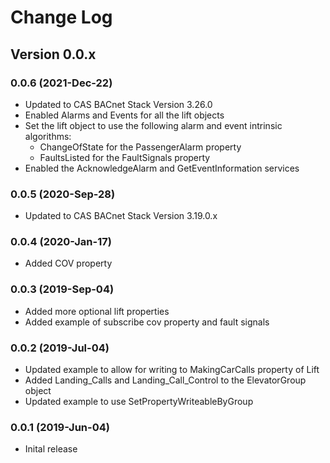# Change Log

## Version 0.0.x

### 0.0.6 (2021-Dec-22)

- Updated to CAS BACnet Stack Version 3.26.0
- Enabled Alarms and Events for all the lift objects
- Set the lift object to use the following alarm and event intrinsic algorithms:
  - ChangeOfState for the PassengerAlarm property
  - FaultsListed for the FaultSignals property
- Enabled the AcknowledgeAlarm and GetEventInformation services

### 0.0.5 (2020-Sep-28)

- Updated to CAS BACnet Stack Version 3.19.0.x

### 0.0.4 (2020-Jan-17)

- Added COV property

### 0.0.3 (2019-Sep-04)

- Added more optional lift properties
- Added example of subscribe cov property and fault signals

### 0.0.2 (2019-Jul-04)

- Updated example to allow for writing to MakingCarCalls property of Lift
- Added Landing_Calls and Landing_Call_Control to the ElevatorGroup object
- Updated example to use SetPropertyWriteableByGroup

### 0.0.1 (2019-Jun-04)

- Inital release